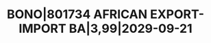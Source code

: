 ---
layout: asset
title: BONO|801734 AFRICAN EXPORT-IMPORT BA|3,99|2029-09-21
isin: XS2053566068
---